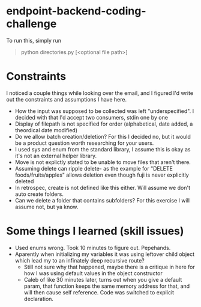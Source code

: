 # endpoint-backend-coding-challenge

To run this, simply run
> python directories.py \[\<optional file path\>\]

# Constraints
I noticed a couple things while looking over the email, and I figured I'd write out the constraints and assumptions I have here.
* How the input was supposed to be collected was left "underspecified". I decided with that I'd accept two consumers, stdin one by one
* Display of filepath is not specified for order (alphabetical, date added, a theordical date modified)
* Do we allow batch creation/deletion? For this I decided no, but it would be a product question worth researching for your users.
* I used sys and enum from the standard library, I assume this is okay as it's not an external helper library.
* Move is not explictly stated to be unable to move files that aren't there.
* Assuming delete can ripple delete- as the example for "DELETE foods/fruits/apples" allows deletion even though fuji is never explicitly deleted
* In retrospec, create is not defined like this either. Will assume we don't auto create folders.
* Can we delete a folder that contains subfolders? For this exercise I will assume not, but ya know.

# Some things I learned (skill issues)
* Used enums wrong. Took 10 minutes to figure out. Pepehands.
* Aparently when initializing my variables it was using leftover child object which lead my to an infinately deep recursive route?
    * Still not sure why that happened, maybe there is a critique in here for how I was using default values in the object constructor
    * Caleb of like 30 minutes later, turns out when you give a default param, that function keeps the same memory address for that, and will then cause self reference. Code was switched to explicit declaration.